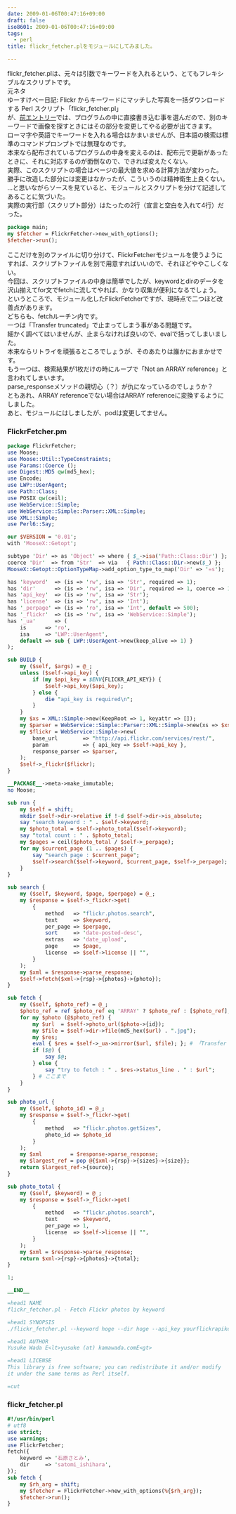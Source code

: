 ```yaml
---
date: 2009-01-06T00:47:16+09:00
draft: false
iso8601: 2009-01-06T00:47:16+09:00
tags:
  - perl
title: flickr_fetcher.plをモジュールにしてみました。

---
```


flickr_fetcher.plは、元々は引数でキーワードを入れるという、とてもフレキシブルなスクリプトです。  
元ネタ  
ゆーすけべー日記: Flickr からキーワードにマッチした写真を一括ダウンロードする Perl スクリプト「flickr_fetcher.pl」  
が、[前エントリー](/2009/01/05/223856)では、プログラムの中に直接書き込む事を選んだので、別のキーワードで画像を探すときにはその部分を変更してやる必要が出てきます。  
ローマ字や英語でキーワードを入れる場合はかまいませんが、日本語の検索は標準のコマンドプロンプトでは無理なのです。  
本来なら配布されているプログラムの中身を変えるのは、配布元で更新があったときに、それに対応するのが面倒なので、できれば変えたくない。  
実際、このスクリプトの場合はページの最大値を求める計算方法が変わった。  
勝手に改造した部分には変更はなかったが、こういうのは精神衛生上良くない。  
...と思いながらソースを見ていると、モジュールとスクリプトを分けて記述してあることに気づいた。  
実際の実行部（スクリプト部分）はたったの2行（宣言と空白を入れて4行）だった。

```perl
package main;
my $fetcher = FlickrFetcher->new_with_options();
$fetcher->run();
```

ここだけを別のファイルに切り分けて、FlickrFetcherモジュールを使うようにすれば、スクリプトファイルを別で用意すればいいので、それほどややこしくない。  
今回は、スクリプトファイルの中身は簡単でしたが、keywordとdirのデータを沢山揃えてfor文でfetchに流してやれば、かなり収集が便利になるでしょう。  
というところで、モジュール化したFlickrFetcherですが、現時点で二つほど改善点があります。  
どちらも、fetchルーチン内です。  
一つは「Transfer truncated」で止まってしまう事がある問題です。  
細かく調べてはいませんが、止まらなければ良いので、evalで括ってしまいました。  
本来ならリトライを頑張るところでしょうが、そのあたりは誰かにおまかせです。  
もう一つは、検索結果が1枚だけの時にループで「Not an ARRAY reference」と言われてしまいます。  
parse_responseメソッドの親切心（？）が仇になっているのでしょうか？  
ともあれ、ARRAY referenceでない場合はARRAY referenceに変換するようにしました。  
あと、モジュールにはしましたが、podは変更してません。

### FlickrFetcher.pm

```perl
package FlickrFetcher;
use Moose;
use Moose::Util::TypeConstraints;
use Params::Coerce ();
use Digest::MD5 qw(md5_hex);
use Encode;
use LWP::UserAgent;
use Path::Class;
use POSIX qw(ceil);
use WebService::Simple;
use WebService::Simple::Parser::XML::Simple;
use XML::Simple;
use Perl6::Say;

our $VERSION = '0.01';
with 'MooseX::Getopt';

subtype 'Dir' => as 'Object' => where { $_->isa('Path::Class::Dir') };
coerce 'Dir'  => from 'Str'  => via   { Path::Class::Dir->new($_) };
MooseX::Getopt::OptionTypeMap->add_option_type_to_map('Dir' => '=s');

has 'keyword'  => (is => 'rw', isa => 'Str', required => 1);
has 'dir'      => (is => 'rw', isa => 'Dir', required => 1, coerce => 1);
has 'api_key'  => (is => 'rw', isa => 'Str');
has 'license'  => (is => 'rw', isa => 'Int');
has '_perpage' => (is => 'ro', isa => 'Int', default => 500);
has '_flickr'  => (is => 'rw', isa => 'WebService::Simple');
has '_ua'      => (
    is      => 'ro',
    isa     => 'LWP::UserAgent',
    default => sub { LWP::UserAgent->new(keep_alive => 1) }
);

sub BUILD {
    my ($self, $args) = @_;
    unless ($self->api_key) {
        if (my $api_key = $ENV{FLICKR_API_KEY}) {
            $self->api_key($api_key);
        } else {
            die "api_key is required\n";
        }
    }
    my $xs = XML::Simple->new(KeepRoot => 1, keyattr => []);
    my $parser = WebService::Simple::Parser::XML::Simple->new(xs => $xs);
    my $flickr = WebService::Simple->new(
        base_url        => "http://api.flickr.com/services/rest/",
        param           => { api_key => $self->api_key },
        response_parser => $parser,
    );
    $self->_flickr($flickr);
}

__PACKAGE__->meta->make_immutable;
no Moose;

sub run {
    my $self = shift;
    mkdir $self->dir->relative if !-d $self->dir->is_absolute;
    say "search keyword : " . $self->keyword;
    my $photo_total = $self->photo_total($self->keyword);
    say "total count : " . $photo_total;
    my $pages = ceil($photo_total / $self->_perpage);
    for my $current_page (1 .. $pages) {
        say "search page : $current_page";
        $self->search($self->keyword, $current_page, $self->_perpage);
    }
}

sub search {
    my ($self, $keyword, $page, $perpage) = @_;
    my $response = $self->_flickr->get(
        {
            method   => "flickr.photos.search",
            text     => $keyword,
            per_page => $perpage,
            sort     => 'date-posted-desc',
            extras   => 'date_upload',
            page     => $page,
            license  => $self->license || "",
        }
    );
    my $xml = $response->parse_response;
    $self->fetch($xml->{rsp}->{photos}->{photo});
}

sub fetch {
    my ($self, $photo_ref) = @_;
    $photo_ref = ref $photo_ref eq 'ARRAY' ? $photo_ref : [$photo_ref]; # 要素が一つのとき対策
    for my $photo (@$photo_ref) {
        my $url  = $self->photo_url($photo->{id});
        my $file = $self->dir->file(md5_hex($url) . ".jpg");
        my $res;
        eval { $res = $self->_ua->mirror($url, $file); }; # 「Transfer truncated」対策。ここから
        if ($@) {
            say $@;
        } else {
            say "try to fetch : " . $res->status_line . " : $url";
        } # ここまで
    }
}

sub photo_url {
    my ($self, $photo_id) = @_;
    my $response = $self->_flickr->get(
        {
            method   => "flickr.photos.getSizes",
            photo_id => $photo_id
        }
    );
    my $xml         = $response->parse_response;
    my $largest_ref = pop @{$xml->{rsp}->{sizes}->{size}};
    return $largest_ref->{source};
}

sub photo_total {
    my ($self, $keyword) = @_;
    my $response = $self->_flickr->get(
        {
            method   => "flickr.photos.search",
            text     => $keyword,
            per_page => 1,
            license  => $self->license || "",
        }
    );
    my $xml = $response->parse_response;
    return $xml->{rsp}->{photos}->{total};
}

1;

__END__

=head1 NAME
flickr_fetcher.pl - Fetch Flickr photos by keyword

=head1 SYNOPSIS
./flickr_fetcher.pl --keyword hoge --dir hoge --api_key yourflickrapikey

=head1 AUTHOR
Yusuke Wada E<lt>yusuke (at) kamawada.comE<gt>

=head1 LICENSE
This library is free software; you can redistribute it and/or modify
it under the same terms as Perl itself.

=cut
```

### flickr_fetcher.pl

```perl
#!/usr/bin/perl
# utf8
use strict;
use warnings;
use FlickrFetcher;
fetch({
    keyword => '石原さとみ',
    dir     => 'satomi_ishihara',
});
sub fetch {
    my $rh_arg = shift;
    my $fetcher = FlickrFetcher->new_with_options(%{$rh_arg});
    $fetcher->run();
}
```
